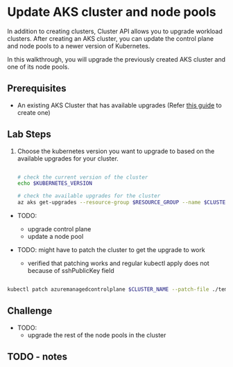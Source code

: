# Update AKS cluster and node pools

In addition to creating clusters, Cluster API allows you to upgrade workload clusters. After creating an AKS cluster, you can update the control plane and node pools to a newer version of Kubernetes.

In this walkthrough, you will upgrade the previously created AKS cluster and one of its node pools.

## Prerequisites

- An existing AKS Cluster that has available upgrades (Refer [this guide](./2-managed-aks-cluster.md) to create one)

## Lab Steps

1. Choose the kubernetes version you want to upgrade to based on the available upgrades for your cluster.

    ```bash

    # check the current version of the cluster
    echo $KUBERNETES_VERSION

    # check the available upgrades for the cluster
    az aks get-upgrades --resource-group $RESOURCE_GROUP --name $CLUSTER_NAME --output table

    ```

- TODO:
  - upgrade control plane
  - update a node pool

- TODO: might have to patch the cluster to get the upgrade to work
  - verified that patching works and regular kubectl apply does not because of sshPublicKey field

```bash

kubectl patch azuremanagedcontrolplane $CLUSTER_NAME --patch-file ./templates/aks-upgrage.yaml --type=merge

```

## Challenge

- TODO:
  - upgrade the rest of the node pools in the cluster

## TODO - notes
